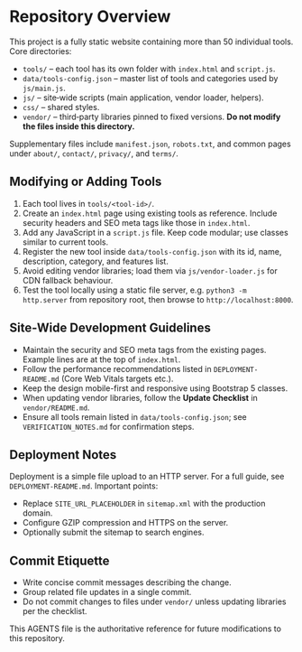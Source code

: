 # Repository Overview

This project is a fully static website containing more than 50 individual tools.  
Core directories:

- `tools/` – each tool has its own folder with `index.html` and `script.js`.
- `data/tools-config.json` – master list of tools and categories used by `js/main.js`.
- `js/` – site‑wide scripts (main application, vendor loader, helpers).
- `css/` – shared styles.
- `vendor/` – third‑party libraries pinned to fixed versions. **Do not modify the files inside this directory.**

Supplementary files include `manifest.json`, `robots.txt`, and common pages under `about/`, `contact/`, `privacy/`, and `terms/`.

## Modifying or Adding Tools

1. Each tool lives in `tools/<tool-id>/`.
2. Create an `index.html` page using existing tools as reference. Include security headers and SEO meta tags like those in `index.html`.
3. Add any JavaScript in a `script.js` file. Keep code modular; use classes similar to current tools.
4. Register the new tool inside `data/tools-config.json` with its id, name, description, category, and features list.
5. Avoid editing vendor libraries; load them via `js/vendor-loader.js` for CDN fallback behaviour.
6. Test the tool locally using a static file server, e.g. `python3 -m http.server` from repository root, then browse to `http://localhost:8000`.

## Site-Wide Development Guidelines

- Maintain the security and SEO meta tags from the existing pages. Example lines are at the top of `index.html`.
- Follow the performance recommendations listed in `DEPLOYMENT-README.md` (Core Web Vitals targets etc.).
- Keep the design mobile-first and responsive using Bootstrap 5 classes.
- When updating vendor libraries, follow the **Update Checklist** in `vendor/README.md`.
- Ensure all tools remain listed in `data/tools-config.json`; see `VERIFICATION_NOTES.md` for confirmation steps.

## Deployment Notes

Deployment is a simple file upload to an HTTP server. For a full guide, see `DEPLOYMENT-README.md`. Important points:
- Replace `SITE_URL_PLACEHOLDER` in `sitemap.xml` with the production domain.
- Configure GZIP compression and HTTPS on the server.
- Optionally submit the sitemap to search engines.

## Commit Etiquette

- Write concise commit messages describing the change.
- Group related file updates in a single commit.
- Do not commit changes to files under `vendor/` unless updating libraries per the checklist.

This AGENTS file is the authoritative reference for future modifications to this repository.
